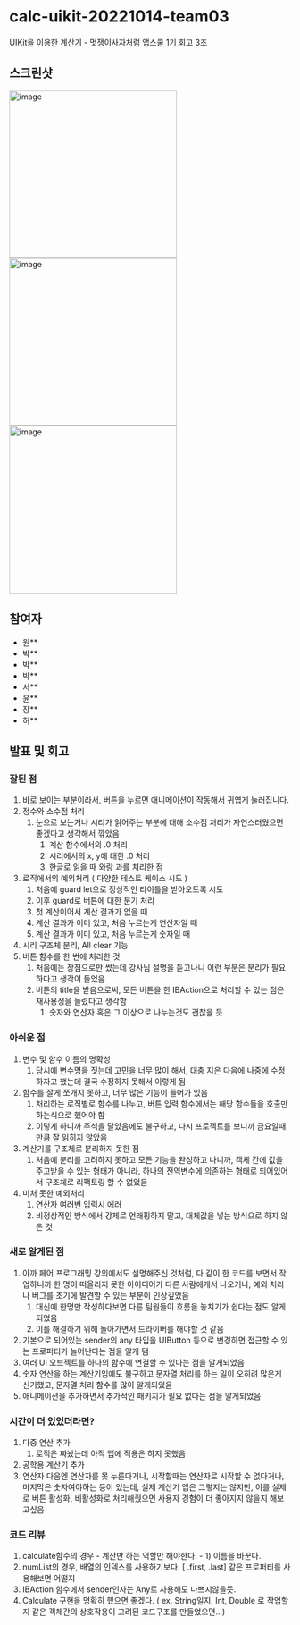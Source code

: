 # calc-uikit-20221014-team03
UIKit을 이용한 계산기 - 멋쟁이사자처럼 앱스쿨 1기 회고 3조 

## 스크린샷

<img width="300" alt="image" src="https://user-images.githubusercontent.com/45925685/195805564-1620b193-91d7-4563-ac6d-a34bafbb0ff0.png">

<img width="300" alt="image" src="https://user-images.githubusercontent.com/45925685/195806238-a4d20947-1258-4d2c-b126-867c0abc7e13.png">

<img width="300" alt="image" src="https://user-images.githubusercontent.com/45925685/195806244-5e982cd6-bdcc-4b02-ac2f-83524907f771.png">



## 참여자
- 원**
- 박**
- 박**
- 박**
- 서**
- 윤**
- 장**
- 허**


## 발표 및 회고

### 잘된 점

1. 바로 보이는 부분이라서, 버튼을 누르면 애니메이션이 작동해서 귀엽게 눌러집니다.
2. 정수와 소수점 처리
    1. 눈으로 보는거나 시리가 읽어주는 부분에 대해 소수점 처리가 자연스러웠으면 좋겠다고 생각해서 깎았음
        1. 계산 함수에서의 .0 처리
        2. 시리에서의 x, y에 대한 .0 처리
        3. 한글로 읽을 때 와랑 과를 처리한 점
3. 로직에서의 예외처리 ( 다양한 테스트 케이스 시도 )
    1. 처음에 guard let으로 정상적인 타이틀을 받아오도록 시도
    2. 이후 guard로 버튼에 대한 분기 처리
    3. 첫 계산이어서 계산 결과가 없을 때
    4. 계산 결과가 이미 있고, 처음 누르는게 연산자일 때
    5. 계산 결과가 이미 있고, 처음 누르는게 숫자일 때
4. 시리 구조체 분리, All clear 기능
5. 버튼 함수를 한 번에 처리한 것
    1. 처음에는 장점으로만 썼는데 강사님 설명을 듣고나니 이런 부분은 분리가 필요하다고 생각이 들었음
    2. 버튼의 title을 받음으로써, 모든 버튼을 한 IBAction으로 처리할 수 있는 점은 재사용성을 늘렸다고 생각함
        1. 숫자와 연산자 혹은 그 이상으로 나누는것도 괜찮을 듯

### 아쉬운 점

1. 변수 및 함수 이름의 명확성
    1. 당시에 변수명을 짓는데 고민을 너무 많이 해서, 대충 지은 다음에 나중에 수정하자고 했는데 결국 수정하지 못해서 이렇게 됨
2. 함수를 잘게 쪼개지 못하고, 너무 많은 기능이 들어가 있음
    1. 처리하는 로직별로 함수를 나누고, 버튼 입력 함수에서는 해당 함수들을 호출만 하는식으로 했어야 함
    2. 이렇게 하니까 주석을 달았음에도 불구하고, 다시 프로젝트를 보니까 금요일때만큼 잘 읽히지 않았음
3. 계산기를 구조체로 분리하지 못한 점
    1. 처음에 분리를 고려하지 못하고 모든 기능을 완성하고 나니까, 객체 간에 값을 주고받을 수 있는 형태가 아니라, 하나의 전역변수에 의존하는 형태로 되어있어서 구조체로 리팩토링 할 수 없었음
4. 미처 못한 예외처리
    1. 연산자 여러번 입력시 에러
    2. 비정상적인 방식에서 강제로 언래핑하지 말고, 대체값을 넣는 방식으로 하지 않은 것

### 새로 알게된 점

1. 아까 페어 프로그래밍 강의에서도 설명해주신 것처럼, 다 같이 한 코드를 보면서 작업하니까 한 명이 떠올리지 못한 아이디어가 다른 사람에게서 나오거나, 예외 처리나 버그를 조기에 발견할 수 있는 부분이 인상깊었음
    1. 대신에 한명만 작성하다보면 다른 팀원들이 흐름을 놓치기가 쉽다는 점도 알게 되었음
    2. 이를 해결하기 위해 돌아가면서 드라이버를 해야할 것 같음
2. 기본으로 되어있는 sender의 any 타입을 UIButton 등으로 변경하면 접근할 수 있는 프로퍼티가 늘어난다는 점을 알게 됌
3. 여러 UI 오브젝트를 하나의 함수에 연결할 수 있다는 점을 알게되었음
4. 숫자 연산을 하는 계산기임에도 불구하고 문자열 처리를 하는 일이 오히려 많은게 신기했고, 문자열 처리 함수를 많이 알게되었음
5. 애니메이션을 추가하면서 추가적인 패키지가 필요 없다는 점을 알게되었음

### 시간이 더 있었더라면?

1. 다중 연산 추가
    1. 로직은 짜놨는데 아직 앱에 적용은 하지 못했음
2. 공학용 계산기 추가
3. 연산자 다음엔 연산자를 못 누른다거나, 시작할때는 연산자로 시작할 수 없다거나, 마지막은 숫자여야하는 등이 있는데, 실제 계산기 앱은 그렇지는 않지만, 이를 실제로 버튼 활성화, 비활성화로 처리해줬으면 사용자 경험이 더 좋아지지 않을지 해보고싶음

### 코드 리뷰

1. calculate함수의 경우 - 계산만 하는 역할만 해야한다. - 1) 이름을 바꾼다.
2. numList의 경우, 배열의 인덱스를 사용하기보다. [ .first, .last] 같은 프로퍼티를 사용해보면 어떨지
3. IBAction 함수에서 sender인자는 Any로 사용해도 나쁘지않을듯.
4. Calculate 구현을 명확히 했으면 좋겠다. 
( ex. String일지, Int, Double 로 작업할지 같은 객체간의 상호작용이 고려된 코드구조를 만들었으면...)
